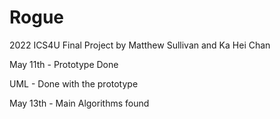 # Rogue
2022 ICS4U Final Project by Matthew Sullivan and Ka Hei Chan

May 11th - Prototype Done <p>
UML - Done with the prototype <p>
May 13th - Main Algorithms found <p>

